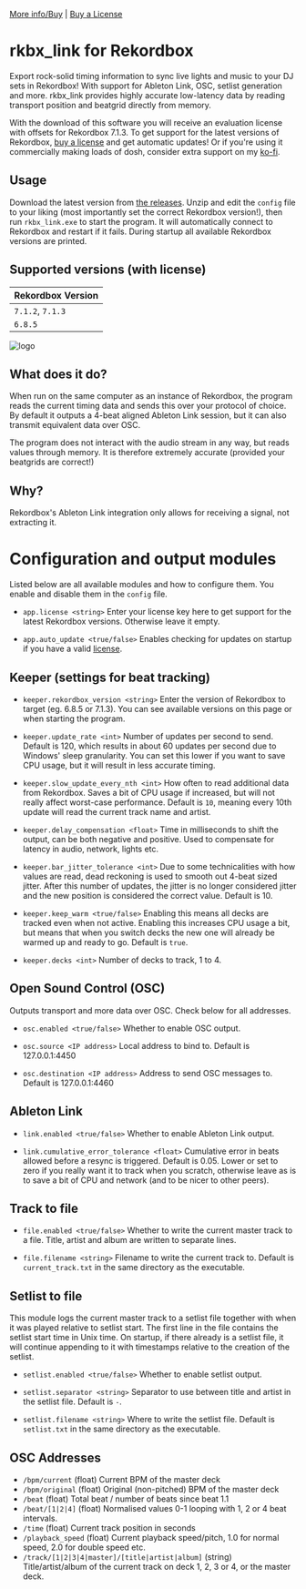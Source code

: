 [More info/Buy](https://3gg.se/products/rkbx_link) | [Buy a License](https://store.3gg.se/)

# rkbx_link for Rekordbox
Export rock-solid timing information to sync live lights and music to your DJ sets in Rekordbox! With support for Ableton Link, OSC, setlist generation and more. rkbx_link provides highly accurate low-latency data by reading transport position and beatgrid directly from memory.

With the download of this software you will receive an evaluation license with offsets for Rekordbox 7.1.3. To get support for the latest versions of Rekordbox, [buy a license](https://3gg.se/products/rkbx_link) and get automatic updates! Or if you're using it commercially making loads of dosh, consider extra support on my [ko-fi](https://ko-fi.com/grufkork).

## Usage
Download the latest version from [the releases](https://github.com/grufkork/rkbx_link/releases/latest). Unzip and edit the `config` file to your liking (most importantly set the correct Rekordbox version!), then run `rkbx_link.exe` to start the program. It will automatically connect to Rekordbox and restart if it fails. During startup all available Rekordbox versions are printed.

## Supported versions (with license)

| Rekordbox Version  |
| ----- |
| `7.1.2`, `7.1.3` |
| `6.8.5` |

![logo](https://3gg.se/products/rkbx_link/logo.png "Logo")

## What does it do?
When run on the same computer as an instance of Rekordbox, the program reads the current timing data and sends this over your protocol of choice. By default it outputs a 4-beat aligned Ableton Link session, but it can also transmit equivalent data over OSC.

The program does not interact with the audio stream in any way, but reads values through memory. It is therefore extremely accurate (provided your beatgrids are correct!)

## Why?
Rekordbox's Ableton Link integration only allows for receiving a signal, not extracting it. 

# Configuration and output modules
Listed below are all available modules and how to configure them. You enable and disable them in the `config` file.

- `app.license <string>`
Enter your license key here to get support for the latest Rekordbox versions. Otherwise leave it empty.

- `app.auto_update <true/false>`
Enables checking for updates on startup if you have a valid [license](https://3gg.se/products/rkbx_link). 

## Keeper (settings for beat tracking)
- `keeper.rekordbox_version <string>`
Enter the version of Rekordbox to target (eg. 6.8.5 or 7.1.3). You can see available versions on this page or when starting the program. 

- `keeper.update_rate <int>`
Number of updates per second to send. Default is 120, which results in about 60 updates per second due to Windows' sleep granularity. You can set this lower if you want to save CPU usage, but it will result in less accurate timing.

- `keeper.slow_update_every_nth <int>`
How often to read additional data from Rekordbox. Saves a bit of CPU usage if increased, but will not really affect worst-case performance. Default is `10`, meaning every 10th update will read the current track name and artist.

- `keeper.delay_compensation <float>`
Time in milliseconds to shift the output, can be both negative and positive. Used to compensate for latency in audio, network, lights etc.

- `keeper.bar_jitter_tolerance <int>`
Due to some technicalities with how values are read, dead reckoning is used to smooth out 4-beat sized jitter. After this number of updates, the jitter is no longer considered jitter and the new position is considered the correct value. Default is 10.

- `keeper.keep_warm <true/false>`
Enabling this means all decks are tracked even when not active. Enabling this increases CPU usage a bit, but means that when you switch decks the new one will already be warmed up and ready to go. Default is `true`.

- `keeper.decks <int>`
Number of decks to track, 1 to 4.

## Open Sound Control (OSC)
Outputs transport and more data over OSC. Check below for all addresses.
- `osc.enabled <true/false>`
Whether to enable OSC output.

- `osc.source <IP address>`
Local address to bind to. Default is 127.0.0.1:4450

- `osc.destination <IP address>`
Address to send OSC messages to. Default is 127.0.0.1:4460

## Ableton Link
- `link.enabled <true/false>`
Whether to enable Ableton Link output.

- `link.cumulative_error_tolerance <float>`
Cumulative error in beats allowed before a resync is triggered. Default is 0.05. Lower or set to zero if you really want it to track when you scratch, otherwise leave as is to save a bit of CPU and network (and to be nicer to other peers).

## Track to file
- `file.enabled <true/false>`
Whether to write the current master track to a file. Title, artist and album are written to separate lines.

- `file.filename <string>`
Filename to write the current track to. Default is `current_track.txt` in the same directory as the executable.

## Setlist to file
This module logs the current master track to a setlist file together with when it was played relative to setlist start. The first line in the file contains the setlist start time in Unix time. On startup, if there already is a setlist file, it will continue appending to it with timestamps relative to the creation of the setlist.

- `setlist.enabled <true/false>`
Whether to enable setlist output.

- `setlist.separator <string>`
Separator to use between title and artist in the setlist file. Default is `-`.

- `setlist.filename <string>`
Where to write the setlist file. Default is `setlist.txt` in the same directory as the executable.

## OSC Addresses
 - `/bpm/current` (float) Current BPM of the master deck
 - `/bpm/original` (float) Original (non-pitched) BPM of the master deck
 - `/beat` (float) Total beat / number of beats since beat 1.1
 - `/beat/[1|2|4]` (float) Normalised values 0-1 looping with 1, 2 or 4 beat intervals.
 - `/time` (float) Current track position in seconds
 - `/playback_speed` (float) Current playback speed/pitch, 1.0 for normal speed, 2.0 for double speed etc.
 - `/track/[1|2|3|4|master]/[title|artist|album]` (string) Title/artist/album of the current track on deck 1, 2, 3 or 4, or the master deck.
